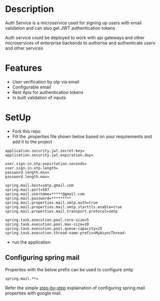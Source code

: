 # Description

Auth Service is a microservice used for signing up users with email validation and can also get JWT authentication tokens

Auth service could be deployed to work with api gateways and other microservices of enterprise backends to authorise and authenticate users and other services

# Features

- User verification by otp via email
- Configurable email
- Rest Apis for authentication tokens
- In built validation of inputs

# SetUp

- Fork this repo
- Fill the .properties file shown below based on your requirements and add it to the project

```properties
application.security.jwt.secret-key=
application.security.jwt.expiration.day=

user.sign-in.otp.expirtation.seconds=
user.sign-in.otp.length=
password.length.min=
password.length.max=

spring.mail.host=smtp.gmail.com
spring.mail.port=587
spring.mail.username=*****@gmail.com
spring.mail.password=*********
spring.mail.properties.mail.smtp.auth=true
spring.mail.properties.mail.smtp.starttls.enable=true
spring.mail.properties.mail.transport.protocol=smtp

spring.task.execution.pool.core-size=5
spring.task.execution.pool.max-size=10
spring.task.execution.pool.queue-capacity=25
spring.task.execution.thread-name-prefix=MyAsyncThread-
```

- run the application

## Configuring spring mail

Properites with the below prefix can be used to configure smtp

```
spring.mail.**=
```

Refer the simple [step-by-step](https://www.geeksforgeeks.org/spring-boot-sending-email-via-smtp/) explaination of configuring spring.mail properties with google mail.
